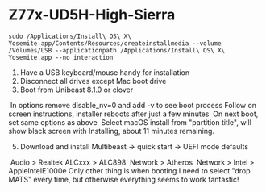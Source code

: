 # Z77x-UD5H-High-Sierra
`sudo /Applications/Install\ OS\ X\ Yosemite.app/Contents/Resources/createinstallmedia --volume /Volumes/USB --applicationpath /Applications/Install\ OS\ X\ Yosemite.app --no interaction`

1. Have a USB keyboard/mouse handy for installation
2.  Disconnect all drives except Mac boot drive
3.  Boot from Unibeast 8.1.0 or clover

​		In options remove disable_nv=0 and add -v to see boot process
​		Follow on screen instructions, installer reboots after just a few minutes
​		On next boot, set same options as above
​		Select macOS install from "partition title", will show black screen with Installing, about 11 minutes 		remaining.

5. Download and install Multibeast -> quick start -> UEFI mode defaults

​		Audio > Realtek ALCxxx > ALC898
​		Network > Atheros
​		Network > Intel > AppleIntelE1000e
Only other thing is when booting I need to select "drop MATS" every time, but otherwise everything seems to work fantastic!